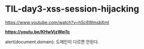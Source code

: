 # TIL-day3-xss-session-hijacking

https://www.youtube.com/watch?v=hSc6WmsbXmI

**https://youtu.be/KHwVjzWei1c**

<script>console.log(document.cookie);</script>

alert(document.domain): 도메인이 다르면 안된다.
